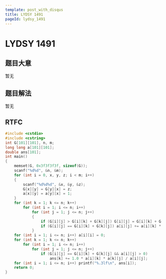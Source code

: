 ```yaml
---
template: post_with_disqus
title: LYDSY 1491
pageId: lydsy_1491
---
```


# LYDSY 1491
<span id="poem"></span><script>$(function(){$.ajax('/api/poem?rnd='+Date.now()+Math.random()).done(function(data){$('#poem').text(data);});});</script>
## 题目大意
暂无

## 题目解法
暂无

## RTFC

```cpp
#include <cstdio>
#include <cstring>
int G[101][101], n, m;
long long a[101][101];
double ans[101];
int main()
{
    memset(G, 0x3f3f3f3f, sizeof(G));
    scanf("%d%d", &n, &m);
    for (int i = 0, x, y, z; i < m; i++)
    {
        scanf("%d%d%d", &x, &y, &z);
        G[x][y] = G[y][x] = z;
        a[x][y] = a[y][x] = 1;
    }
    for (int k = 1; k <= n; k++)
        for (int i = 1; i <= n; i++)
            for (int j = 1; j <= n; j++)
            {
                if (G[i][j] > G[i][k] + G[k][j]) G[i][j] = G[i][k] + G[k][j], a[i][j] = 0;
                if (G[i][j] == G[i][k] + G[k][j]) a[i][j] += a[i][k] * a[k][j];
            }
    for (int i = 1; i <= n; i++) a[i][i] = 0;
    for (int k = 1; k <= n; k++)
        for (int i = 1; i <= n; i++)
            for (int j = 1; j <= n; j++)
                if (G[i][j] == G[i][k] + G[k][j] && a[i][j] > 0)
                    ans[k] += 1.0 * a[i][k] * a[k][j] / a[i][j];
    for (int i = 1; i <= n; i++) printf("%.3lf\n", ans[i]);
    return 0;
}
```
<div id="__comment"></div>
